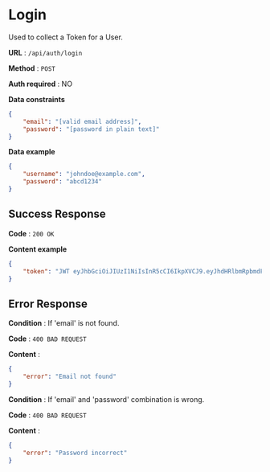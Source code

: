 # Login

Used to collect a Token for a User.

**URL** : `/api/auth/login`

**Method** : `POST`

**Auth required** : NO

**Data constraints**

```json
{
    "email": "[valid email address]",
    "password": "[password in plain text]"
}
```

**Data example**

```json
{
    "username": "johndoe@example.com",
    "password": "abcd1234"
}
```

## Success Response

**Code** : `200 OK`

**Content example**

```json
{
    "token": "JWT eyJhbGciOiJIUzI1NiIsInR5cCI6IkpXVCJ9.eyJhdHRlbmRpbmdFdmVudHMiOltdLCJob3N0aW5nRXZlbnRzIjpbXSwiX2lkIjoiNWJlYTE5NmQ2NDhlYzk2MWJkNzM3NzllIiwiZW1haWwiOiJuYXRoYW4ub3J0YmFsc0BnbWFpbC5jb20iLCJmaXJzdE5hbWUiOiJOYXRoYW4iLCJsYXN0TmFtZSI6Ik9ydGJhbHMiLCJwYXNzd29yZCI6IiQyYiQxMCRTMjVlS0gwT21SdUw3UXA5bnIudldleG5nMGhpV3JPckdNZS9pOEQySUtpZnZ6c0h4b3NCRyIsInBob25lTnVtYmVyIjoiNTczMzU1ODI1NyIsInJvbGUiOiI1YmVhMTk3YzY0OGVjOTYxYmQ3Mzc3YTIiLCJ2YWxpZGF0aW9uS2V5IjoiNWJlYTE5NmQ2NDhlYzk2MWJkNzM3N2ExIiwiX192IjowLCJpYXQiOjE1NDIwNjg2MjZ9.g1iwqJvmcl_npr7XC88htUy03tGj8Uue7_BF5O6O55U"
}
```

## Error Response

**Condition** : If 'email' is not found.

**Code** : `400 BAD REQUEST`

**Content** :

```json
{
    "error": "Email not found"
}
```

**Condition** : If 'email' and 'password' combination is wrong.

**Code** : `400 BAD REQUEST`

**Content** :

```json
{
    "error": "Password incorrect"
}
```
